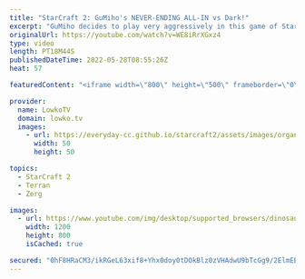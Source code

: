 ```yaml
---
title: "StarCraft 2: GuMiho's NEVER-ENDING ALL-IN vs Dark!"
excerpt: "GuMiho decides to play very aggressively in this game of StarCraft 2. After Dark opens up with a quick Spawning Pool and catches his Terran opponent off guard with Zerglings, GuMiho decides to return the favour by never making a fourth Command Center and going for a never-ending all-in.  Support my work"
originalUrl: https://youtube.com/watch?v=WE8iRrXGxz4
type: video
length: PT18M44S
publishedDateTime: 2022-05-28T08:55:26Z
heat: 57

featuredContent: "<iframe width=\"800\" height=\"500\" frameborder=\"0\" src=\"https://www.youtube.com/embed/WE8iRrXGxz4\" allow=\"accelerometer; autoplay; encrypted-media; gyroscope; picture-in-picture\" allowfullscreen></iframe>"

provider:
  name: LowkoTV
  domain: lowko.tv
  images:
    - url: https://everyday-cc.github.io/starcraft2/assets/images/organizations/lowko.tv-50x50.jpg
      width: 50
      height: 50

topics:
  - StarCraft 2
  - Terran
  - Zerg

images:
  - url: https://www.youtube.com/img/desktop/supported_browsers/dinosaur.png
    width: 1200
    height: 800
    isCached: true

secured: "0hF8HRaCM3/ikRGeL63xif8+Yhx0doy0tDOkBlz0zVHAdwU9bTcGg9/2ElmEBQZ+jOCsP83DirRVo3PQ6O8HNyJClDz3JMpq4j4PhSKXcf+mI6cXOUukb1iWEiBZA/y8MIUyEdyvz+yGCOa1K461L3r8x7dIzl983XpXBQ/TdAmmf+1uXI/Cg8Np5JEcuLlHr7V1z16eP0WxhcdC7TrnmZHI69EbBSQ+JzUfygB3r1nY+dAdfnqqe33KpZB5ob1HU8NMhTJbunHe3aOVIDF+dUpQu3x5AnRP4RDVUVY3vkCWi+caXT+7jkaUL/+u0yq0UiIWCeEuN/4+BggGkCsjJnnvijX4SWDaTPkfMxyz05KfMh42iHEEbpHe4YvmKLOAOT2LA9ViaJvUyw96Q0zpXyVK16N5JGTCDk4VBVRVtdI0YFkMMWY6U1trIurhAAox;p4ZONaAuzxT0GNKL3ACl/w=="
---
```



